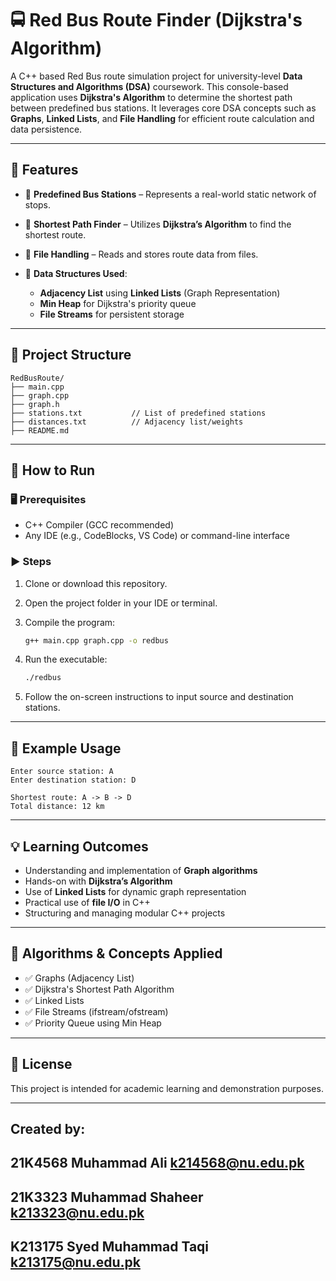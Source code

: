 # 🚍 Red Bus Route Finder (Dijkstra's Algorithm)

A C++ based Red Bus route simulation project for university-level **Data Structures and Algorithms (DSA)** coursework. This console-based application uses **Dijkstra's Algorithm** to determine the shortest path between predefined bus stations. It leverages core DSA concepts such as **Graphs**, **Linked Lists**, and **File Handling** for efficient route calculation and data persistence.

---

## 🔧 Features

* 📍 **Predefined Bus Stations** – Represents a real-world static network of stops.
* 📡 **Shortest Path Finder** – Utilizes **Dijkstra’s Algorithm** to find the shortest route.
* 📄 **File Handling** – Reads and stores route data from files.
* 🧱 **Data Structures Used**:

  * **Adjacency List** using **Linked Lists** (Graph Representation)
  * **Min Heap** for Dijkstra's priority queue
  * **File Streams** for persistent storage

---

## 📂 Project Structure

```
RedBusRoute/
├── main.cpp
├── graph.cpp
├── graph.h
├── stations.txt           // List of predefined stations
├── distances.txt          // Adjacency list/weights
├── README.md
```

---

## 🚀 How to Run

### 🖥 Prerequisites

* C++ Compiler (GCC recommended)
* Any IDE (e.g., CodeBlocks, VS Code) or command-line interface

### ▶️ Steps

1. Clone or download this repository.
2. Open the project folder in your IDE or terminal.
3. Compile the program:

   ```bash
   g++ main.cpp graph.cpp -o redbus
   ```
4. Run the executable:

   ```bash
   ./redbus
   ```
5. Follow the on-screen instructions to input source and destination stations.

---

## 📘 Example Usage

```
Enter source station: A
Enter destination station: D

Shortest route: A -> B -> D
Total distance: 12 km
```

---

## 💡 Learning Outcomes

* Understanding and implementation of **Graph algorithms**
* Hands-on with **Dijkstra’s Algorithm**
* Use of **Linked Lists** for dynamic graph representation
* Practical use of **file I/O** in C++
* Structuring and managing modular C++ projects

---

## 🧠 Algorithms & Concepts Applied

* ✅ Graphs (Adjacency List)
* ✅ Dijkstra's Shortest Path Algorithm
* ✅ Linked Lists
* ✅ File Streams (ifstream/ofstream)
* ✅ Priority Queue using Min Heap

---

## 📜 License

This project is intended for academic learning and demonstration purposes.

---

## Created by:
21K4568 Muhammad Ali k214568@nu.edu.pk
---
21K3323 Muhammad Shaheer k213323@nu.edu.pk
---
K213175 Syed Muhammad Taqi k213175@nu.edu.pk
---
